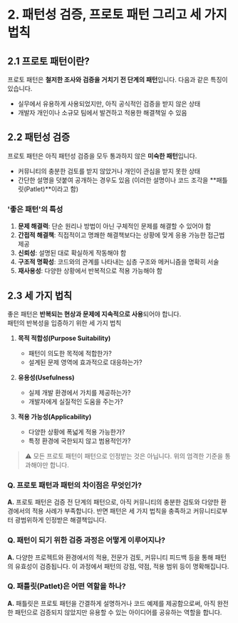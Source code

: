 # 2. 패턴성 검증, 프로토 패턴 그리고 세 가지 법칙

## 2.1 프로토 패턴이란?

프로토 패턴은 **철저한 조사와 검증을 거치기 전 단계의 패턴**입니다. 다음과 같은 특징이 있습니다.
- 실무에서 유용하게 사용되었지만, 아직 공식적인 검증을 받지 않은 상태
- 개발자 개인이나 소규모 팀에서 발견하고 적용한 해결책일 수 있음

## 2.2 패턴성 검증

프로토 패턴은 아직 패턴성 검증을 모두 통과하지 않은 **미숙한 패턴**입니다.
- 커뮤니티의 충분한 검토를 받지 않았거나 개인이 관심을 받지 못한 상태
- 간단한 설명을 덧붙여 공개하는 경우도 있음 (이러한 설명이나 코드 조각을 **패틀릿(Patlet)**이라고 함)

### '좋은 패턴'의 특성

1. **문제 해결력**: 단순 원리나 방법이 아닌 구체적인 문제를 해결할 수 있어야 함
2. **간접적 해결책**: 직접적이고 명쾌한 해결책보다는 상황에 맞게 응용 가능한 접근법 제공
3. **신뢰성**: 설명된 대로 확실하게 작동해야 함
4. **구조적 명확성**: 코드와의 관계를 나타내는 심층 구조와 메커니즘을 명확히 서술
5. **재사용성**: 다양한 상황에서 반복적으로 적용 가능해야 함

## 2.3 세 가지 법칙

좋은 패턴은 **반복되는 현상과 문제에 지속적으로 사용**되어야 합니다.  
패턴의 반복성을 입증하기 위한 세 가지 법칙

1. **목적 적합성(Purpose Suitability)**
   - 패턴이 의도한 목적에 적합한가?
   - 설계된 문제 영역에 효과적으로 대응하는가?

2. **유용성(Usefulness)**
   - 실제 개발 환경에서 가치를 제공하는가?
   - 개발자에게 실질적인 도움을 주는가?

3. **적용 가능성(Applicability)**
   - 다양한 상황에 폭넓게 적용 가능한가?
   - 특정 환경에 국한되지 않고 범용적인가?

> ⚠️ 모든 프로토 패턴이 패턴으로 인정받는 것은 아닙니다. 위의 엄격한 기준을 통과해야만 합니다.


### Q. 프로토 패턴과 패턴의 차이점은 무엇인가?
**A.** 프로토 패턴은 검증 전 단계의 패턴으로, 아직 커뮤니티의 충분한 검토와 다양한 환경에서의 적용 사례가 부족합니다. 반면 패턴은 세 가지 법칙을 충족하고 커뮤니티로부터 광범위하게 인정받은 해결책입니다.

### Q. 패턴이 되기 위한 검증 과정은 어떻게 이루어지나?
**A.** 다양한 프로젝트와 환경에서의 적용, 전문가 검토, 커뮤니티 피드백 등을 통해 패턴의 유효성이 검증됩니다. 이 과정에서 패턴의 강점, 약점, 적용 범위 등이 명확해집니다.

### Q. 패틀릿(Patlet)은 어떤 역할을 하나?
**A.** 패틀릿은 프로토 패턴을 간결하게 설명하거나 코드 예제를 제공함으로써, 아직 완전한 패턴으로 검증되지 않았지만 유용할 수 있는 아이디어를 공유하는 역할을 합니다.